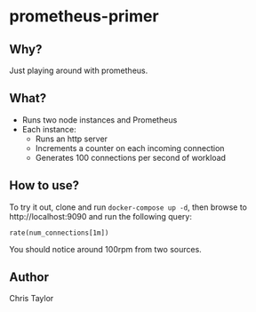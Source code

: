 # prometheus-primer

## Why?

Just playing around with prometheus.

## What?

- Runs two node instances and Prometheus
- Each instance:
  - Runs an http server 
  - Increments a counter on each incoming connection
  - Generates 100 connections per second of workload

## How to use?

To try it out, clone and run `docker-compose up -d`, then browse to http://localhost:9090 and run the following query:

`rate(num_connections[1m])`

You should notice around 100rpm from two sources.

## Author

Chris Taylor
